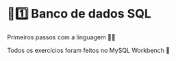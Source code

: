 # :sunrise::one: Banco de dados SQL

Primeiros passos com a linguagem :student:

Todos os exercícios foram feitos no MySQL Workbench :open_file_folder:
